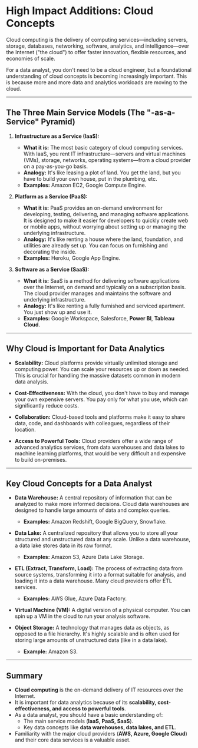 # High Impact Additions: Cloud Concepts

Cloud computing is the delivery of computing services—including servers, storage, databases, networking, software, analytics, and intelligence—over the Internet ("the cloud") to offer faster innovation, flexible resources, and economies of scale.

For a data analyst, you don't need to be a cloud engineer, but a foundational understanding of cloud concepts is becoming increasingly important. This is because more and more data and analytics workloads are moving to the cloud.

---

## The Three Main Service Models (The "-as-a-Service" Pyramid)

1.  **Infrastructure as a Service (IaaS):**
    *   **What it is:** The most basic category of cloud computing services. With IaaS, you rent IT infrastructure—servers and virtual machines (VMs), storage, networks, operating systems—from a cloud provider on a pay-as-you-go basis.
    *   **Analogy:** It's like leasing a plot of land. You get the land, but you have to build your own house, put in the plumbing, etc.
    *   **Examples:** Amazon EC2, Google Compute Engine.

2.  **Platform as a Service (PaaS):**
    *   **What it is:** PaaS provides an on-demand environment for developing, testing, delivering, and managing software applications. It is designed to make it easier for developers to quickly create web or mobile apps, without worrying about setting up or managing the underlying infrastructure.
    *   **Analogy:** It's like renting a house where the land, foundation, and utilities are already set up. You can focus on furnishing and decorating the inside.
    *   **Examples:** Heroku, Google App Engine.

3.  **Software as a Service (SaaS):**
    *   **What it is:** SaaS is a method for delivering software applications over the Internet, on demand and typically on a subscription basis. The cloud provider manages and maintains the software and underlying infrastructure.
    *   **Analogy:** It's like renting a fully furnished and serviced apartment. You just show up and use it.
    *   **Examples:** Google Workspace, Salesforce, **Power BI**, **Tableau Cloud**.

---

## Why Cloud is Important for Data Analytics

*   **Scalability:** Cloud platforms provide virtually unlimited storage and computing power. You can scale your resources up or down as needed. This is crucial for handling the massive datasets common in modern data analysis.

*   **Cost-Effectiveness:** With the cloud, you don't have to buy and manage your own expensive servers. You pay only for what you use, which can significantly reduce costs.

*   **Collaboration:** Cloud-based tools and platforms make it easy to share data, code, and dashboards with colleagues, regardless of their location.

*   **Access to Powerful Tools:** Cloud providers offer a wide range of advanced analytics services, from data warehouses and data lakes to machine learning platforms, that would be very difficult and expensive to build on-premises.

---

## Key Cloud Concepts for a Data Analyst

*   **Data Warehouse:** A central repository of information that can be analyzed to make more informed decisions. Cloud data warehouses are designed to handle large amounts of data and complex queries.
    -   **Examples:** Amazon Redshift, Google BigQuery, Snowflake.

*   **Data Lake:** A centralized repository that allows you to store all your structured and unstructured data at any scale. Unlike a data warehouse, a data lake stores data in its raw format.
    -   **Examples:** Amazon S3, Azure Data Lake Storage.

*   **ETL (Extract, Transform, Load):** The process of extracting data from source systems, transforming it into a format suitable for analysis, and loading it into a data warehouse. Many cloud providers offer ETL services.
    -   **Examples:** AWS Glue, Azure Data Factory.

*   **Virtual Machine (VM):** A digital version of a physical computer. You can spin up a VM in the cloud to run your analysis software.

*   **Object Storage:** A technology that manages data as objects, as opposed to a file hierarchy. It's highly scalable and is often used for storing large amounts of unstructured data (like in a data lake).
    -   **Example:** Amazon S3.

---

## Summary

-   **Cloud computing** is the on-demand delivery of IT resources over the Internet.
-   It is important for data analytics because of its **scalability, cost-effectiveness, and access to powerful tools**.
-   As a data analyst, you should have a basic understanding of:
    -   The main service models (**IaaS, PaaS, SaaS**).
    -   Key data concepts like **data warehouses, data lakes, and ETL**.
-   Familiarity with the major cloud providers (**AWS, Azure, Google Cloud**) and their core data services is a valuable asset.

